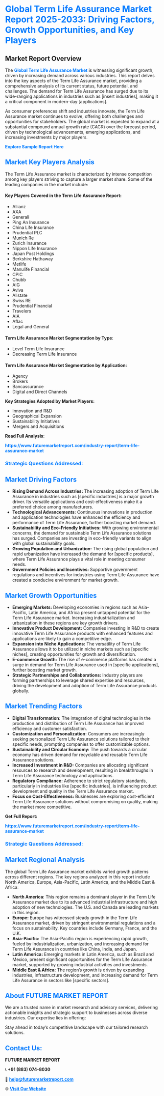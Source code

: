 <h1 style="color: #007BFF;">Global Term Life Assurance Market Report 2025-2033: Driving Factors, Growth Opportunities, and Key Players</h1>

<section id="overview">
<h2>Market Report Overview</h2>
<p>The <a href="https://www.futuremarketreport.com/industry-report/term-life-assurance-market" style="color: #007BFF; text-decoration: none;"><strong>Global Term Life Assurance Market</strong></a> is witnessing significant growth, driven by increasing demand across various industries. This report delves into the key aspects of the Term Life Assurance market, providing a comprehensive analysis of its current status, future potential, and challenges. The demand for Term Life Assurance has surged due to its wide-ranging applications in industries such as [insert industries], making it a critical component in modern-day [applications].</p>
<p>As consumer preferences shift and industries innovate, the Term Life Assurance market continues to evolve, offering both challenges and opportunities for stakeholders. The global market is expected to expand at a substantial compound annual growth rate (CAGR) over the forecast period, driven by technological advancements, emerging applications, and increasing investments by major players.</p>
</section>

<section id="overview">
<p><a href="https://www.futuremarketreport.com/request-sample/reportId=41338" style="color: #007BFF; text-decoration: none;"><strong>Explore Sample Report Here</strong></a></p>
</section>

<section id="key-players">
<h2 style="color: #007BFF;">Market Key Players Analysis</h2>
<p>The Term Life Assurance market is characterized by intense competition among key players striving to capture a larger market share. Some of the leading companies in the market include:</p>
<h4>Key Players Covered in the Term Life Assurance Report:</h4>
<ul><li>Allianz</li><li>AXA</li><li>Generali</li><li>Ping An Insurance</li><li>China Life Insurance</li><li>Prudential PLC</li><li>Munich Re</li><li>Zurich Insurance</li><li>Nippon Life Insurance</li><li>Japan Post Holdings</li><li>Berkshire Hathaway</li><li>Metlife</li><li>Manulife Financial</li><li>CPIC</li><li>Chubb</li><li>AIG</li><li>Aviva</li><li>Allstate</li><li>Swiss RE</li><li>Prudential Financial</li><li>Travelers</li><li>AIA</li><li>Aflac</li><li>Legal and General</li></ul>
<h4>Term Life Assurance Market Segmentation by Type:</h4>
<ul><li>Level Term Life Insurance</li><li>Decreasing Term Life Insurance</li></ul>

<h4>Term Life Assurance Market Segmentation by Application:</h4>
<ul><li>Agency</li><li>Brokers</li><li>Bancassurance</li><li>Digital and Direct Channels</li></ul>
<p><strong>Key Strategies Adopted by Market Players:</strong></p>
<ul>
<li>Innovation and R&D</li>
<li>Geographical Expansion</li>
<li>Sustainability Initiatives</li>
<li>Mergers and Acquisitions</li>
</ul>
</section>

<section>
<p><strong>Read Full Analysis: </strong></p><a href="https://www.futuremarketreport.com/industry-report/term-life-assurance-market" style="color: #007BFF; text-decoration: none;"><strong>https://www.futuremarketreport.com/industry-report/term-life-assurance-market</strong></a>
<h3 style="color: #007BFF;">Strategic Questions Addressed:</h3>
</section>

<section id="driving-factors">
<h2 style="color: #007BFF;">Market Driving Factors</h2>
<ul>
<li><strong>Rising Demand Across Industries:</strong> The increasing adoption of Term Life Assurance in industries such as [specific industries] is a major growth driver. Its versatile applications and cost-effectiveness make it a preferred choice among manufacturers.</li>
<li><strong>Technological Advancements:</strong> Continuous innovations in production and application technologies have enhanced the efficiency and performance of Term Life Assurance, further boosting market demand.</li>
<li><strong>Sustainability and Eco-Friendly Initiatives:</strong> With growing environmental concerns, the demand for sustainable Term Life Assurance solutions has surged. Companies are investing in eco-friendly variants to align with global sustainability goals.</li>
<li><strong>Growing Population and Urbanization:</strong> The rising global population and rapid urbanization have increased the demand for [specific products], where Term Life Assurance plays a vital role in meeting consumer needs.</li>
<li><strong>Government Policies and Incentives:</strong> Supportive government regulations and incentives for industries using Term Life Assurance have created a conducive environment for market growth.</li>
</ul>
</section>

<section id="growth-opportunities">
<h2 style="color: #007BFF;">Market Growth Opportunities</h2>
<ul>
<li><strong>Emerging Markets:</strong> Developing economies in regions such as Asia-Pacific, Latin America, and Africa present untapped potential for the Term Life Assurance market. Increasing industrialization and urbanization in these regions are key growth drivers.</li>
<li><strong>Innovative Product Development:</strong> Companies investing in R&D to create innovative Term Life Assurance products with enhanced features and applications are likely to gain a competitive edge.</li>
<li><strong>Expansion into Niche Applications:</strong> The versatility of Term Life Assurance allows it to be utilized in niche markets such as [specific niches], creating opportunities for growth and diversification.</li>
<li><strong>E-commerce Growth:</strong> The rise of e-commerce platforms has created a surge in demand for Term Life Assurance used in [specific applications], further boosting market growth.</li>
<li><strong>Strategic Partnerships and Collaborations:</strong> Industry players are forming partnerships to leverage shared expertise and resources, driving the development and adoption of Term Life Assurance products globally.</li>
</ul>
</section>

<section id="trending-factors">
<h2 style="color: #007BFF;">Market Trending Factors</h2>
<ul>
<li><strong>Digital Transformation:</strong> The integration of digital technologies in the production and distribution of Term Life Assurance has improved efficiency and customer satisfaction.</li>
<li><strong>Customization and Personalization:</strong> Consumers are increasingly seeking personalized Term Life Assurance solutions tailored to their specific needs, prompting companies to offer customizable options.</li>
<li><strong>Sustainability and Circular Economy:</strong> The push towards a circular economy has driven demand for recyclable and reusable Term Life Assurance solutions.</li>
<li><strong>Increased Investment in R&D:</strong> Companies are allocating significant resources to research and development, resulting in breakthroughs in Term Life Assurance technology and applications.</li>
<li><strong>Regulatory Compliance:</strong> Adherence to strict regulatory standards, particularly in industries like [specific industries], is influencing product development and quality in the Term Life Assurance market.</li>
<li><strong>Focus on Cost-Effectiveness:</strong> Businesses are exploring cost-efficient Term Life Assurance solutions without compromising on quality, making the market more competitive.</li>
</ul>
</section>

<section>
<p><strong>Get Full Report: </strong></p><a href="https://www.futuremarketreport.com/industry-report/term-life-assurance-market" style="color: #007BFF; text-decoration: none;"><strong>https://www.futuremarketreport.com/industry-report/term-life-assurance-market</strong></a>
<h3 style="color: #007BFF;">Strategic Questions Addressed:</h3>
</section>


<section id="regional-analysis">
<h2 style="color: #007BFF;">Market Regional Analysis</h2>
<p>The global Term Life Assurance market exhibits varied growth patterns across different regions. The key regions analyzed in this report include North America, Europe, Asia-Pacific, Latin America, and the Middle East & Africa:</p>
<ul>
<li><strong>North America:</strong> This region remains a dominant player in the Term Life Assurance market due to its advanced industrial infrastructure and high adoption of new technologies. The U.S. and Canada are leading markets in this region.</li>
<li><strong>Europe:</strong> Europe has witnessed steady growth in the Term Life Assurance market, driven by stringent environmental regulations and a focus on sustainability. Key countries include Germany, France, and the U.K.</li>
<li><strong>Asia-Pacific:</strong> The Asia-Pacific region is experiencing rapid growth, fueled by industrialization, urbanization, and increasing demand for Term Life Assurance in countries like China, India, and Japan.</li>
<li><strong>Latin America:</strong> Emerging markets in Latin America, such as Brazil and Mexico, present significant opportunities for the Term Life Assurance market, supported by growing industrial activities and investments.</li>
<li><strong>Middle East & Africa:</strong> The region’s growth is driven by expanding industries, infrastructure development, and increasing demand for Term Life Assurance in sectors like [specific sectors].</li>
</ul>
</section>

<footer>
<h2 style="color: #007BFF;">About FUTURE MARKET REPORT</h2>
<p>We are a trusted name in market research and advisory services, delivering actionable insights and strategic support to businesses across diverse industries. Our expertise lies in offering:</p>

<p>Stay ahead in today’s competitive landscape with our tailored research solutions.</p>

<h2 style="color: #007BFF;">Contact Us:</h2>
<p><strong>FUTURE MARKET REPORT</strong></p>
<p>📞 <strong>+91 (883) 074-8030</strong></p>
<p>📧 <strong><a href="mailto:help@futuremarketreport.com" style="color: #007BFF;">help@futuremarketreport.com</a></strong></p>
<p>🌐 <strong><a href="https://www.futuremarketreport.com/" style="color: #007BFF;">Visit Our Website</a></strong></p>
</footer>